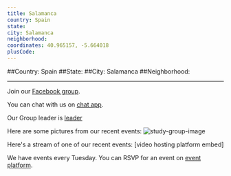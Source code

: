 ```yaml
---
title: Salamanca
country: Spain
state: 
city: Salamanca
neighborhood: 
coordinates: 40.965157, -5.664018
plusCode:
---
```


##Country: Spain
##State: 
##City: Salamanca
##Neighborhood: 
*****
Join our [Facebook group](https://www.facebook.com/groups/free.code.camp.salamanca).

You can chat with us on [chat app]().

Our Group leader is [leader]()

Here are some pictures from our recent events:
![study-group-image]()

Here's a stream of one of our recent events:
[video hosting platform embed]

We have events every Tuesday. You can RSVP for an event on [event platform]().
